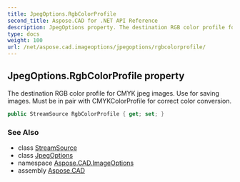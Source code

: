 ```yaml
---
title: JpegOptions.RgbColorProfile
second_title: Aspose.CAD for .NET API Reference
description: JpegOptions property. The destination RGB color profile for CMYK jpeg images. Use for saving images. Must be in pair with CMYKColorProfile for correct color conversion
type: docs
weight: 100
url: /net/aspose.cad.imageoptions/jpegoptions/rgbcolorprofile/
---
```

## JpegOptions.RgbColorProfile property

The destination RGB color profile for CMYK jpeg images. Use for saving images. Must be in pair with CMYKColorProfile for correct color conversion.

```csharp
public StreamSource RgbColorProfile { get; set; }
```

### See Also

* class [StreamSource](../../../aspose.cad.sources/streamsource/)
* class [JpegOptions](../)
* namespace [Aspose.CAD.ImageOptions](../../../aspose.cad.imageoptions/)
* assembly [Aspose.CAD](../../../)


